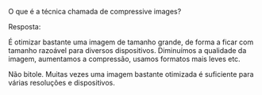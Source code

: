 O que é a técnica chamada de compressive images?

Resposta:

É otimizar bastante uma imagem de tamanho grande, de forma a ficar com tamanho razoável para diversos dispositivos. Diminuímos a qualidade da imagem, aumentamos a compressão, usamos formatos mais leves etc.

Não bitole. Muitas vezes uma imagem bastante otimizada é suficiente para várias resoluções e dispositivos.